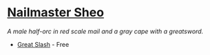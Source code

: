 # [Nailmaster Sheo](https://hollowknight.wiki/w/Sheo)

*A male half-orc in red scale mail and a gray cape with a greatsword.*

* [Great Slash](/abilities/great_slash.md) - Free
